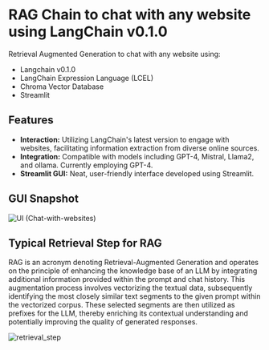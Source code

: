 # RAG Chain to chat with any website using LangChain v0.1.0
Retrieval Augmented Generation to chat with any website using:
- Langchain v0.1.0
- LangChain Expression Language (LCEL)
- Chroma Vector Database
- Streamlit

## Features
- **Interaction:** Utilizing LangChain's latest version to engage with websites, facilitating information extraction from diverse online sources.
- **Integration:** Compatible with models including GPT-4, Mistral, Llama2, and ollama. Currently employing GPT-4.
- **Streamlit GUI:** Neat, user-friendly interface developed using Streamlit.

## GUI Snapshot
![UI (Chat-with-websites)](https://github.com/SidEnigma/Chat-with-websites/assets/19359983/619b62c2-c971-4fe2-80bd-cfd77711ca81)

## Typical Retrieval Step for RAG
RAG is an acronym denoting Retrieval-Augmented Generation and operates on the principle of enhancing the knowledge base of an LLM by integrating additional information provided within the prompt and chat history. This augmentation process involves vectorizing the textual data, subsequently identifying the most closely similar text segments to the given prompt within the vectorized corpus. These selected segments are then utilized as prefixes for the LLM, thereby enriching its contextual understanding and potentially improving the quality of generated responses.

![retrieval_step](https://github.com/SidEnigma/Chat-with-websites/assets/19359983/d2a35d15-e292-45d0-a5a0-010a9090df4f)
